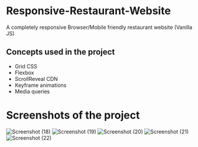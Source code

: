 # Responsive-Restaurant-Website
A completely responsive Browser/Mobile friendly restaurant website (Vanilla JS)

## Concepts used in the project
* Grid CSS
* Flexbox
* ScrollReveal CDN
* Keyframe animations
* Media queries

# Screenshots of the project
![Screenshot (18)](https://user-images.githubusercontent.com/59960295/91806170-87015280-ec49-11ea-8932-37745bef089d.png)
![Screenshot (19)](https://user-images.githubusercontent.com/59960295/91806198-88cb1600-ec49-11ea-8ed2-3a2d73ceb2e6.png)
![Screenshot (20)](https://user-images.githubusercontent.com/59960295/91806204-8963ac80-ec49-11ea-9727-d09be52c0d12.png)
![Screenshot (21)](https://user-images.githubusercontent.com/59960295/91806211-89fc4300-ec49-11ea-953f-24e4b20e405d.png)
![Screenshot (22)](https://user-images.githubusercontent.com/59960295/91806218-89fc4300-ec49-11ea-8b51-b75ddc9c0ace.png)
